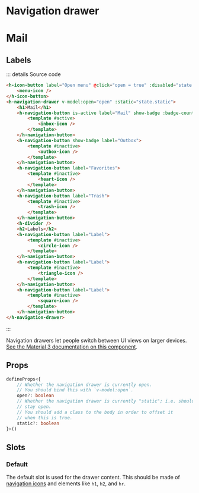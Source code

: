 # Navigation drawer

<script setup>
import { ref, reactive } from 'vue'
import Preview from '../Preview.vue'
import { HNavigationDrawer, HNavigationButton, HIconButton, HDivider } from '../../src/'
import MenuIcon from '~icons/mdi/menu'
import InboxIcon from '~icons/mdi/inbox'
import OutboxIcon from '~icons/mdi/send-variant-outline'
import HeartIcon from '~icons/mdi/heart-outline'
import TrashIcon from '~icons/mdi/delete-outline'
import CircleIcon from '~icons/mdi/checkbox-blank-circle-outline'
import TriangleIcon from '~icons/mdi/triangle-outline'
import SquareIcon from '~icons/mdi/crop-square'

const open = ref(false)

const options = {
    static: {
        kind: 'bool',
        default: false,
        label: 'Static'
    }
}

</script>

<preview :options="options" v-slot="{ state }">
    <h-icon-button label="Open menu" @click="open = true" :disabled="state.static">
        <menu-icon />
    </h-icon-button>
    <h-navigation-drawer v-model:open="open" :static="state.static">
        <h1>Mail</h1>
        <h-navigation-button is-active label="Mail" show-badge :badge-count=24>
            <template #active>
                <inbox-icon />
            </template>
        </h-navigation-button>
        <h-navigation-button show-badge label="Outbox">
            <template #inactive>
                <outbox-icon />
            </template>
        </h-navigation-button>
        <h-navigation-button label="Favorites">
            <template #inactive>
                <heart-icon />
            </template>
        </h-navigation-button>
        <h-navigation-button label="Trash">
            <template #inactive>
                <trash-icon />
            </template>
        </h-navigation-button>
        <h-divider />
        <h2>Labels</h2>
        <h-navigation-button label="Label">
            <template #inactive>
                <circle-icon />
            </template>
        </h-navigation-button>
        <h-navigation-button label="Label">
            <template #inactive>
                <triangle-icon />
            </template>
        </h-navigation-button>
        <h-navigation-button label="Label">
            <template #inactive>
                <square-icon />
            </template>
        </h-navigation-button>
    </h-navigation-drawer>
</preview>

::: details Source code

```html
<h-icon-button label="Open menu" @click="open = true" :disabled="state.static">
    <menu-icon />
</h-icon-button>
<h-navigation-drawer v-model:open="open" :static="state.static">
    <h1>Mail</h1>
    <h-navigation-button is-active label="Mail" show-badge :badge-count=24>
        <template #active>
            <inbox-icon />
        </template>
    </h-navigation-button>
    <h-navigation-button show-badge label="Outbox">
        <template #inactive>
            <outbox-icon />
        </template>
    </h-navigation-button>
    <h-navigation-button label="Favorites">
        <template #inactive>
            <heart-icon />
        </template>
    </h-navigation-button>
    <h-navigation-button label="Trash">
        <template #inactive>
            <trash-icon />
        </template>
    </h-navigation-button>
    <h-divider />
    <h2>Labels</h2>
    <h-navigation-button label="Label">
        <template #inactive>
            <circle-icon />
        </template>
    </h-navigation-button>
    <h-navigation-button label="Label">
        <template #inactive>
            <triangle-icon />
        </template>
    </h-navigation-button>
    <h-navigation-button label="Label">
        <template #inactive>
            <square-icon />
        </template>
    </h-navigation-button>
</h-navigation-drawer>
```

:::

Navigation drawers let people switch between UI views on larger devices.
[See the Material 3 documentation on this component][m3-nav-drawer].

[m3-nav-drawer]: https://m3.material.io/components/navigation-drawer/overview

## Props

```ts
defineProps<{
    // Whether the navigation drawer is currently open.
    // You should bind this with `v-model:open`.
    open?: boolean
    // Whether the navigation drawer is currently "static"; i.e. should
    // stay open.
    // You should add a class to the body in order to offset it
    // when this is true.
    static?: boolean
}>()
```

## Slots

### Default

The default slot is used for the drawer content. This should be made of
[navigation icons](navigation-bar#hnavigationbutton) and elements like 
`h1`, `h2`, and `hr`.
